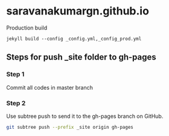 # saravanakumargn.github.io


Production build
```
jekyll build --config _config.yml,_config_prod.yml
```

Steps for push _site folder to gh-pages
-
### Step 1
Commit all codes in master branch
### Step 2
Use subtree push to send it to the gh-pages branch on GitHub.
```sh
git subtree push --prefix _site origin gh-pages
```


